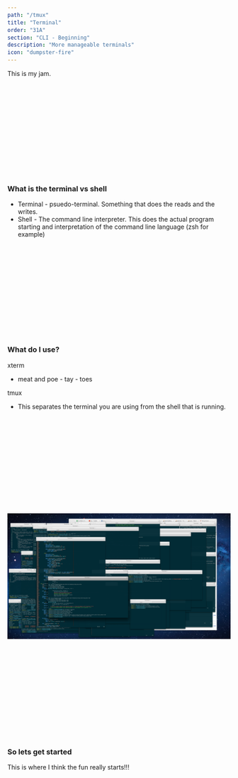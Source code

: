 ```yaml
---
path: "/tmux"
title: "Terminal"
order: "31A"
section: "CLI - Beginning"
description: "More manageable terminals"
icon: "dumpster-fire"
---
```


This is my jam.

<br />
<br />
<br />
<br />
<br />
<br />
<br />
<br />
<br />
<br />
<br />
<br />

### What is the terminal vs shell
* Terminal - psuedo-terminal.  Something that does the reads and the writes.
* Shell - The command line interpreter.  This does the actual program starting
          and interpretation of the command line language (zsh for example)

<br />
<br />
<br />
<br />
<br />
<br />
<br />
<br />
<br />
<br />
<br />
<br />

### What do I use?
xterm
* meat and poe - tay - toes <br />

tmux
* This separates the terminal you are using from the shell that is running. <br />

<br />
<br />
<br />
<br />
<br />
<br />
<br />
<br />
<br />
<br />
<br />
<br />

![I would die if I saw this on my system, terminals](./images/too-many-terms.png)

<br />
<br />
<br />
<br />
<br />
<br />
<br />
<br />
<br />
<br />
<br />
<br />

### So lets get started
This is where I think the fun really starts!!!
